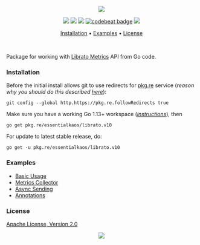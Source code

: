 <p align="center"><a href="#readme"><img src="https://gh.kaos.st/go-librato.svg"/></a></p>

<p align="center">
  <a href="https://pkg.go.dev/github.com/essentialkaos/librato"><img src="https://pkg.go.dev/badge/github.com/essentialkaos/librato" /></a>
  <a href="https://travis-ci.com/essentialkaos/librato"><img src="https://travis-ci.com/essentialkaos/librato.svg"></a>
  <a href="https://goreportcard.com/report/github.com/essentialkaos/librato"><img src="https://goreportcard.com/badge/github.com/essentialkaos/librato"></a>
  <a href="https://codebeat.co/projects/github-com-essentialkaos-librato"><img alt="codebeat badge" src="https://codebeat.co/badges/f82e704d-67a7-4c6f-9e5d-1acf058c937b" /></a>
  <a href="#license"><img src="https://gh.kaos.st/apache2.svg"></a>
</p>

<p align="center"><a href="#installation">Installation</a> • <a href="#examples">Examples</a> • <a href="#license">License</a></p>

<br/>

Package for working with [Librato Metrics](https://www.librato.com) API from Go code.

### Installation

Before the initial install allows git to use redirects for [pkg.re](https://github.com/essentialkaos/pkgre) service (_reason why you should do this described [here](https://github.com/essentialkaos/pkgre#git-support)_):

```
git config --global http.https://pkg.re.followRedirects true
```

Make sure you have a working Go 1.13+ workspace (_[instructions](https://golang.org/doc/install)_), then

```
go get pkg.re/essentialkaos/librato.v10
```

For update to latest stable release, do:

```
go get -u pkg.re/essentialkaos/librato.v10
```

### Examples

* [Basic Usage](examples/basic_example.go)
* [Metrics Collector](examples/collector_example.go)
* [Async Sending](examples/async_example.go)
* [Annotations](examples/annotations_example.go)

### License

[Apache License, Version 2.0](https://www.apache.org/licenses/LICENSE-2.0)

<p align="center"><a href="https://essentialkaos.com"><img src="https://gh.kaos.st/ekgh.svg"/></a></p>
